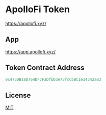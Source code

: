 # ApolloFi Token

https://apollofi.xyz/

## App
https://app.apollofi.xyz/

## Token Contract Address
```js
0x475DB18D764DF7FaDfbD3e73fcCbBC1e14342aB3
```

## License
[MIT](LICENSE)